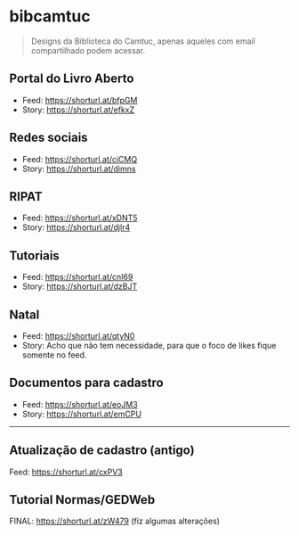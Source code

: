 # bibcamtuc
> Designs da Biblioteca do Camtuc, apenas aqueles com email compartilhado podem acessar.
## Portal do Livro Aberto
* Feed: https://shorturl.at/bfpGM
* Story: https://shorturl.at/efkxZ
## Redes sociais
* Feed: https://shorturl.at/ciCMQ
* Story: https://shorturl.at/dimns
## RIPAT
* Feed: https://shorturl.at/xDNT5
* Story: https://shorturl.at/djlr4
## Tutoriais
* Feed: https://shorturl.at/cnI69
* Story: https://shorturl.at/dzBJT
## Natal
* Feed: https://shorturl.at/qtyN0
* Story: Acho que não tem necessidade, para que o foco de likes fique somente no feed.
## Documentos para cadastro
* Feed: https://shorturl.at/eoJM3
* Story: https://shorturl.at/emCPU
-------------------------------------------------------
## Atualização de cadastro (antigo)
Feed: https://shorturl.at/cxPV3

## Tutorial Normas/GEDWeb
FINAL: https://shorturl.at/zW479 (fiz algumas alterações)

